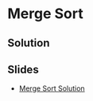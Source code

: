 
# Merge Sort

## Solution



## Slides

* [Merge Sort Solution](https://docs.google.com/a/hackreactor.com/presentation/d/1QFSClei0_To4qrMoSkZ8gvTGyCsqzpjy-_o-I6HmeV4/embed?start=false&loop=false&delayms=3000)
